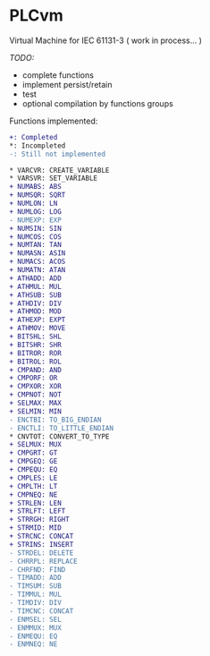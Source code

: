 # PLCvm
Virtual Machine for IEC 61131-3 ( work in process... )

*TODO:*
* complete functions
* implement persist/retain
* test
* optional compilation by functions groups

Functions implemented:
```diff
+: Completed
*: Incompleted
-: Still not implemented

* VARCVR: CREATE_VARIABLE
* VARSVR: SET_VARIABLE
+ NUMABS: ABS
+ NUMSQR: SQRT
+ NUMLON: LN
+ NUMLOG: LOG
- NUMEXP: EXP
+ NUMSIN: SIN
+ NUMCOS: COS
+ NUMTAN: TAN
+ NUMASN: ASIN
+ NUMACS: ACOS
+ NUMATN: ATAN
+ ATHADD: ADD
+ ATHMUL: MUL
+ ATHSUB: SUB
+ ATHDIV: DIV
+ ATHMOD: MOD
+ ATHEXP: EXPT
+ ATHMOV: MOVE
+ BITSHL: SHL
+ BITSHR: SHR
+ BITROR: ROR
+ BITROL: ROL
+ CMPAND: AND
+ CMPORF: OR
+ CMPXOR: XOR
+ CMPNOT: NOT
+ SELMAX: MAX
+ SELMIN: MIN
- ENCTBI: TO_BIG_ENDIAN
- ENCTLI: TO_LITTLE_ENDIAN
* CNVTOT: CONVERT_TO_TYPE
+ SELMUX: MUX
+ CMPGRT: GT
+ CMPGEQ: GE
+ CMPEQU: EQ
+ CMPLES: LE
+ CMPLTH: LT
+ CMPNEQ: NE
+ STRLEN: LEN
+ STRLFT: LEFT
+ STRRGH: RIGHT
+ STRMID: MID
+ STRCNC: CONCAT
+ STRINS: INSERT
- STRDEL: DELETE
- CHRRPL: REPLACE
- CHRFND: FIND
- TIMADD: ADD
- TIMSUM: SUB
- TIMMUL: MUL
- TIMDIV: DIV
- TIMCNC: CONCAT
- ENMSEL: SEL
- ENMMUX: MUX
- ENMEQU: EQ
- ENMNEQ: NE
```
